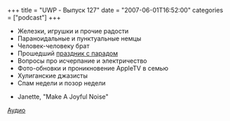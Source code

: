 +++
title = "UWP - Выпуск 127"
date = "2007-06-01T16:52:00"
categories = ["podcast"]
+++


- Железки, игрушки и прочие радости
- Параноидальные и пунктуальные немцы
- Человек-человеку брат
- Прошедший [праздник с парадом](http://picasaweb.google.com/umputun/MemorialDay52807)
- Вопросы про исчерпание и электричество
- Фото-обновки и проникновение AppleTV в семью
- Хулиганские джазисты
- Спам недели и позор недели


* Janette, "Make A Joyful Noise"


[Аудио](https://podcast.umputun.com/media/ump_podcast127.mp3)
<audio src="https://podcast.umputun.com/media/ump_podcast127.mp3" preload="none">